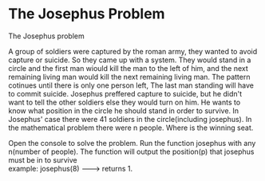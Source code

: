 # The Josephus Problem
The Josephus problem

A group of soldiers were captured by the roman army, they wanted to avoid capture or suicide. So they came up with a system. They would stand in a circle
and the first man wiould kill the man to the left of him, and the next remaining living man would kill the next remaining living man. The pattern cotinues until there is only one person left,
The last man standing will have to commit suicide. Josephus preffered capture to suicide, but he didn't want to tell the other soldiers else they would turn on him. He wants to know what position in the circle he should 
stand in order to survive. In Josephus' case there were 41 soldiers in the circle(including josephus). In the mathematical problem there were n people. Where is the winning seat. 

Open the console to solve the problem.
Run the function josephus with any n(number of people). The function will output the position(p) that josephus must be in to survive<br>
example: josephus(8) ---> returns 1.
